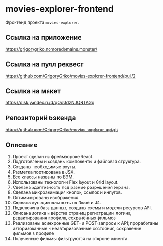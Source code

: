 # movies-explorer-frontend

Фронтенд проекта `movies-explorer`.

## Ссылка на приложение

https://grigorygriko.nomoredomains.monster/

## Ссылка на пулл реквест

https://github.com/GrigoryGriko/movies-explorer-frontend/pull/2

## Ссылка на макет

https://disk.yandex.ru/d/qOoUdzNJQNTAGg

## Репозиторий бэкенда

https://github.com/GrigoryGriko/movies-explorer-api.git

## Описание

1. Проект сделан на фреймвороке React.
2. Подготовлены и созданы компоненты и файловая структура.
3. Созданы необходимые роуты.
4. Разметка портирована в JSX.
5. Все классы названы по БЭМ.
6. Использованы технологии Flex layout и Grid layout.
7. Сделана адаптивность под разные разрешения экрана.
8. Сделана микроанимация кнопок, ссылок и инпутов.
9. Оптимизированы изображения.
10. Сделана функциональность на React и JS.
11. Подключена база данных, созданы схемы и модели ресурсов API.
12. Описана логика и вёрстка страниц регистрации, логина, редактирования профиля, сохранённых фильмов
13. Реализованы асинхронные GET- и POST-запросы к API; проработаны авторизованные и неавторизованные состояния, сохранение фильмов в профиле
14. Полученные фильмы фильтруются на стороне клиента.
